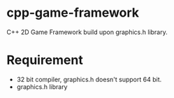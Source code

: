 # cpp-game-framework
C++ 2D Game Framework build upon graphics.h library. 

# Requirement
- 32 bit compiler, graphics.h doesn't support 64 bit.
- graphics.h library
